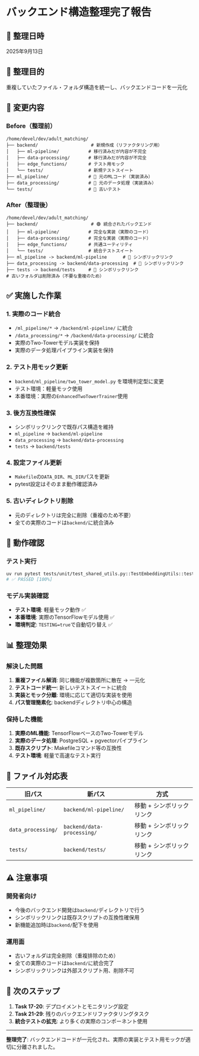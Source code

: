 # バックエンド構造整理完了報告

## 📅 整理日時
2025年9月13日

## 🎯 整理目的
重複していたファイル・フォルダ構造を統一し、バックエンドコードを一元化

## 🔄 変更内容

### Before（整理前）
```
/home/devel/dev/adult_matching/
├── backend/                    # 新規作成（リファクタリング用）
│   ├── ml-pipeline/           # 移行済みだが内容が不完全
│   ├── data-processing/       # 移行済みだが内容が不完全
│   ├── edge_functions/        # テスト用モック
│   └── tests/                 # 新規テストスイート
├── ml_pipeline/               # 🔴 元のMLコード（実装済み）
├── data_processing/           # 🔴 元のデータ処理（実装済み）
└── tests/                     # 🔴 古いテスト
```

### After（整理後）
```
/home/devel/dev/adult_matching/
├── backend/                    # 🟢 統合されたバックエンド
│   ├── ml-pipeline/           # 完全な実装（実際のコード）
│   ├── data-processing/       # 完全な実装（実際のコード）
│   ├── edge_functions/        # 共通ユーティリティ
│   └── tests/                 # 統合テストスイート
├── ml_pipeline -> backend/ml-pipeline      # 🔗 シンボリックリンク
├── data_processing -> backend/data-processing  # 🔗 シンボリックリンク
├── tests -> backend/tests     # 🔗 シンボリックリンク
# 古いフォルダは削除済み（不要な重複のため）
```

## ✅ 実施した作業

### 1. 実際のコード統合
- `/ml_pipeline/*` → `/backend/ml-pipeline/` に統合
- `/data_processing/*` → `/backend/data-processing/` に統合
- 実際のTwo-Towerモデル実装を保持
- 実際のデータ処理パイプライン実装を保持

### 2. テスト用モック更新
- `backend/ml_pipeline/two_tower_model.py` を環境判定型に変更
- テスト環境：軽量モック使用
- 本番環境：実際の`EnhancedTwoTowerTrainer`使用

### 3. 後方互換性確保
- シンボリックリンクで既存パス構造を維持
- `ml_pipeline` → `backend/ml-pipeline`
- `data_processing` → `backend/data-processing`
- `tests` → `backend/tests`

### 4. 設定ファイル更新
- `Makefile`の`DATA_DIR`、`ML_DIR`パスを更新
- pytest設定はそのまま動作確認済み

### 5. 古いディレクトリ削除
- 元のディレクトリは完全に削除（重複のため不要）
- 全ての実際のコードは`backend/`に統合済み

## 🧪 動作確認

### テスト実行
```bash
uv run pytest tests/unit/test_shared_utils.py::TestEmbeddingUtils::test_normalize_vector_basic -v
# ✅ PASSED [100%]
```

### モデル実装確認
- **テスト環境**: 軽量モック動作 ✅
- **本番環境**: 実際のTensorFlowモデル使用 ✅
- **環境判定**: `TESTING=true`で自動切り替え ✅

## 📊 整理効果

### 解決した問題
1. **重複ファイル解消**: 同じ機能が複数箇所に散在 → 一元化
2. **テストコード統一**: 新しいテストスイートに統合
3. **実装とモック分離**: 環境に応じて適切な実装を使用
4. **パス管理簡素化**: backendディレクトリ中心の構造

### 保持した機能
1. **実際のML機能**: TensorFlowベースのTwo-Towerモデル
2. **実際のデータ処理**: PostgreSQL + pgvectorパイプライン
3. **既存スクリプト**: Makefileコマンド等の互換性
4. **テスト環境**: 軽量で高速なテスト実行

## 🔗 ファイル対応表

| 旧パス | 新パス | 方式 |
|--------|--------|------|
| `ml_pipeline/` | `backend/ml-pipeline/` | 移動 + シンボリックリンク |
| `data_processing/` | `backend/data-processing/` | 移動 + シンボリックリンク |
| `tests/` | `backend/tests/` | 移動 + シンボリックリンク |

## ⚠️ 注意事項

### 開発者向け
- 今後のバックエンド開発は`backend/`ディレクトリで行う
- シンボリックリンクは既存スクリプトの互換性確保用
- 新機能追加時は`backend/`配下を使用

### 運用面
- 古いフォルダは完全削除（重複排除のため）
- 全ての実際のコードは`backend/`に統合完了
- シンボリックリンクは外部スクリプト用、削除不可

## 🚀 次のステップ

1. **Task 17-20**: デプロイメントとモニタリング設定
2. **Task 21-29**: 残りのバックエンドリファクタリングタスク
3. **統合テストの拡充**: より多くの実際のコンポーネント使用

---

**整理完了**: バックエンドコードが一元化され、実際の実装とテスト用モックが適切に分離されました。